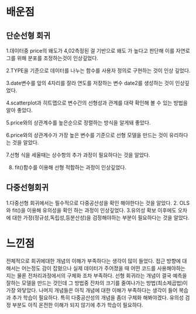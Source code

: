 # 배운점

## 단순선형 회귀
1.데이터중 price의 왜도가 4,02측정된 걸 기반으로 왜도 가 높다고 판단해 이를 자연로그를 위해 분포를 조정하는것이 인상깊었다.

2.TYPE을 기준으로 데이터를 나누는 함수를 사용자 정의로 구현하는 것이 인상 깊었다.

3.date변수를 앞의 4자리를 잘라 연도를 저장하는 변수 date2를 생성하는 것이 인상깊었다.

4.scatterplot과 히트맵으로 변수간의 선형성과 관계를 대략 확인해 볼 수 있는 방법을 알아 좋았다.

5.price와의 상관계수를 높은순으로 정렬하는 방식을 알게돼 좋았다.

6.price와의 상관계수가 가장 높은 변수를 기준으로 선형 모델을 만드는 것이 유리하다는 것을 알았다.

7.선형 식을 세울때는 상수항의 추가 과정이 필요하다는 것을 알았다.

8. fit()함수를 이용해 선형 적합하는 과정이 인상깊었다.

## 다중선형회귀
1.다중선형 회귀에서는 필수적으로 다중공산성을 확인 해야한다는 것을 알았다.
2. OLS와 fit()을 이용해 유의성을 확인 하는 과정이 인상깊었다.
3.유의성 확보 이후에도 오차에 대한 가정(정규성,독립성,등분산성)을 검정해야하는 부분이 필요하다는 것을 알았다.

# 느낀점
전체적으로 회귀에대한 개념의 이해가 부족하다는 생각이 많이 들었다. 접근 방향에 대해서는 어는정도 감이 잡혔으나
실제 데이터가 주어졌을 때 어떤 코드를 사용해야하는 지는 물론 전처리과정에서의 구체화 조차 부족하다.
선형 회귀라는 개념이 결국 예측을 잘하는 모델을 만드는 것인데 그 방법중 잔차의 크기를 줄여나가는 방법(최소제곱법)이 가장 와닿았다.
나머지 개념들은 아직 개념에 대한 이해가 부족하다는 생각이 들어 복습과 추가 학습이 필요하다.
특히 다중공산성의 개념을 좀더 구체화 해봐야겠다.
유의성 검정 부분도 아직 온전한 이해가 되지 않기에 추가 학습이 필요하다.